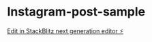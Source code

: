 # Instagram-post-sample

[Edit in StackBlitz next generation editor ⚡️](https://stackblitz.com/~/github.com/240462397LMoloi/Instagram-post-sample)